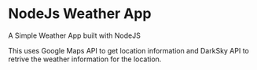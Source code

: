 # NodeJs Weather App
A Simple Weather App built with NodeJS

This uses Google Maps API to get location information and DarkSky API to retrive the weather information for the location.
